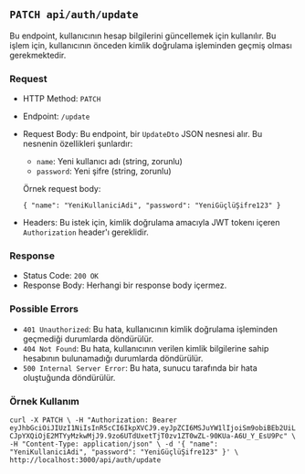 ## `PATCH api/auth/update`

Bu endpoint, kullanıcının hesap bilgilerini güncellemek için kullanılır. Bu işlem için, kullanıcının önceden kimlik doğrulama işleminden geçmiş olması gerekmektedir.

### Request

-   HTTP Method: `PATCH`
    
-   Endpoint: `/update`
    
-   Request Body: Bu endpoint, bir `UpdateDto` JSON nesnesi alır. Bu nesnenin özellikleri şunlardır:
    
    -   `name`: Yeni kullanıcı adı (string, zorunlu)
    -   `password`: Yeni şifre (string, zorunlu)
    
    Örnek request body:
    
    `{
      "name": "YeniKullaniciAdi",
      "password": "YeniGüçlüŞifre123"
    }` 
    
-   Headers: Bu istek için, kimlik doğrulama amacıyla JWT tokenı içeren `Authorization` header'ı gereklidir.
    

### Response

-   Status Code: `200 OK`
-   Response Body: Herhangi bir response body içermez.

### Possible Errors

-   `401 Unauthorized`: Bu hata, kullanıcının kimlik doğrulama işleminden geçmediği durumlarda döndürülür.
-   `404 Not Found`: Bu hata, kullanıcının verilen kimlik bilgilerine sahip hesabının bulunamadığı durumlarda döndürülür.
-   `500 Internal Server Error`: Bu hata, sunucu tarafında bir hata oluştuğunda döndürülür.

### Örnek Kullanım


`curl -X PATCH \
  -H "Authorization: Bearer eyJhbGciOiJIUzI1NiIsInR5cCI6IkpXVCJ9.eyJpZCI6MSJuYW1lIjoiSm9obiBEb2UiLCJpYXQiOjE2MTYyMzkwMjJ9.9zo6UTdUxetTjT0zv1ZT0wZL-90KUa-A6U_Y_EsU9Pc" \
  -H "Content-Type: application/json" \
  -d '{
        "name": "YeniKullaniciAdi",
        "password": "YeniGüçlüŞifre123"
      }' \
  http://localhost:3000/api/auth/update`